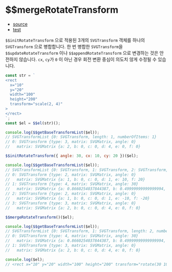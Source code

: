 # \$\$mergeRotateTransform

- [source](./mergeRotateTransform.index.js)
- [test](./mergeRotateTransform.spec.js)

`$$initRotateTransform` 으로 적용된 3개의 `SVGTransform` 객체를 하나의 `SVGTransform` 으로 병합합니다.
한 번 병합한 `SVGTransform`을 `$$updateRotateTransform` 이나 `$$appendRotateTransform` 으로 변경하는 것은 안전하지 않습니다.
`cx`, `cy`가 `0` 이 아닌 경우 회전 변환 중심이 의도치 않게 수정될 수 있습니다.

```javascript
const str = `
<rect
  x="10"
  y="20"
  width="100"
  height="200"
  transform="scale(2, 4)"
>
</rect>
`;
const $el = $$el(str)();

console.log($$getBaseTransformList($el));
// SVGTransformList {0: SVGTransform, length: 1, numberOfItems: 1}
// 0: SVGTransform {type: 3, matrix: SVGMatrix, angle: 0}
//   matrix: SVGMatrix {a: 2, b: 0, c: 0, d: 4, e: 0, f: 0}

$$initRotateTransform({ angle: 30, cx: 10, cy: 20 })($el);

console.log($$getBaseTransformList($el));
// SVGTransformList {0: SVGTransform, 1: SVGTransform, 2: SVGTransform, 3: SVGTransform, length: 4, numberOfItems: 4}
// 0: SVGTransform {type: 2, matrix: SVGMatrix, angle: 0}
//   matrix: SVGMatrix {a: 1, b: 0, c: 0, d: 1, e: 10, f: 20}
// 1: SVGTransform {type: 4, matrix: SVGMatrix, angle: 30}
//   matrix: SVGMatrix {a: 0.8660254037844387, b: 0.49999999999999994, c: -0.49999999999999994, d: 0.8660254037844387, e: 0, f: 0}
// 2: SVGTransform {type: 2, matrix: SVGMatrix, angle: 0}
//   matrix: SVGMatrix {a: 1, b: 0, c: 0, d: 1, e: -10, f: -20}
// 3: SVGTransform {type: 3, matrix: SVGMatrix, angle: 0}
//   matrix: SVGMatrix {a: 2, b: 0, c: 0, d: 4, e: 0, f: 0}

$$mergeRotateTransform()($el);

console.log($$getBaseTransformList($el));
// SVGTransformList {0: SVGTransform, 1: SVGTransform, length: 2, numberOfItems: 2}
// 0: SVGTransform {type: 4, matrix: SVGMatrix, angle: 30}
//   matrix: SVGMatrix {a: 0.8660254037844387, b: 0.49999999999999994, c: -0.49999999999999994, d: 0.8660254037844387, e: 11.339745962155611, f: -2.3205080756887746}
// 1: SVGTransform {type: 3, matrix: SVGMatrix, angle: 0}
//   matrix: SVGMatrix {a: 2, b: 0, c: 0, d: 4, e: 0, f: 0}

console.log($el);
// <rect x="10" y="20" width="100" height="200" transform="rotate(30 10 20) scale(2 4)"></rect>
```
